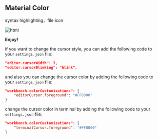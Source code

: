 
<h2> Material Color </h2>
syntax highlighting，file icon

![html](https://cdn.jsdelivr.net/gh/guobing1993/githubimg@main/utools/1616995482983-show.png)

**Enjoy!**


if you want to change the cursor style, you can add the following code to your `settings.json` file:

```json
"editor.cursorWidth": 3,
"editor.cursorBlinking": "blink",
```

and also you can change the cursor color by adding the following code to your `settings.json` file:

```json
"workbench.colorCustomizations": {
    "editorCursor.foreground": "#FF0000"
}
```

change the cursor color in terminal by adding the following code to your `settings.json` file:
```json
"workbench.colorCustomizations": {
    "terminalCursor.foreground": "#FF0000"
}
```

